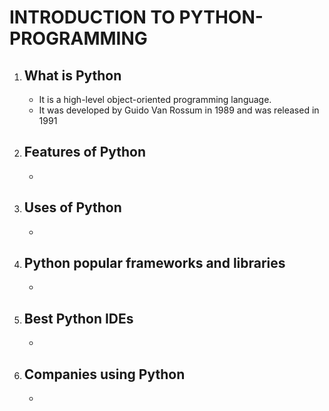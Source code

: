 # INTRODUCTION TO PYTHON-PROGRAMMING
<!DOCTYPE html>
<html>
<body>
    <ol>
        <li>
            <h2>What is Python</h2>
            <ul>
                <li>It is a high-level object-oriented programming language.</li>
                <li>It was developed by Guido Van Rossum in 1989 and was released in 1991</li>
            </ul>
        </li>
        <li>
            <h2>Features of Python</h2>
            <ul>
                <li></li>
            </ul>
        </li>
        <li>
            <h2>Uses of Python</h2>
            <ul>
                <li></li>
            </ul>
        </li>
        <li>
            <h2>Python popular frameworks and libraries</h2>
            <ul>
                <li></li>
            </ul>
        </li>
        <li>
            <h2>Best Python IDEs</h2>
            <ul>
                <li></li>
            </ul>
        </li>
        <li>
            <h2>Companies using Python</h2>
            <ul>
                <li></li>
            </ul>
        </li>
    </ol>
</body>
</html>
